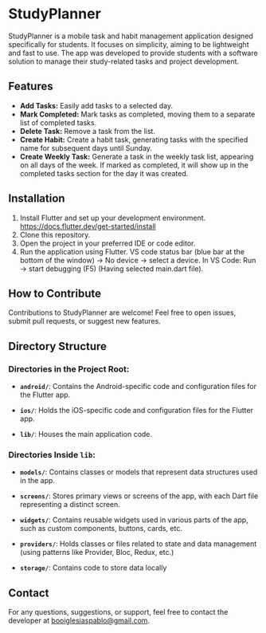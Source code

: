 # StudyPlanner

StudyPlanner is a mobile task and habit management application designed specifically for students. It focuses on simplicity, aiming to be lightweight and fast to use. The app was developed to provide students with a software solution to manage their study-related tasks and project development.

## Features

- **Add Tasks:** Easily add tasks to a selected day.
- **Mark Completed:** Mark tasks as completed, moving them to a separate list of completed tasks.
- **Delete Task:** Remove a task from the list.
- **Create Habit:** Create a habit task, generating tasks with the specified name for subsequent days until Sunday.
- **Create Weekly Task:** Generate a task in the weekly task list, appearing on all days of the week. If marked as completed, it will show up in the completed tasks section for the day it was created.

## Installation

1. Install Flutter and set up your development environment. https://docs.flutter.dev/get-started/install
2. Clone this repository.
3. Open the project in your preferred IDE or code editor.
4. Run the application using Flutter. VS code status bar (blue bar at the bottom of the window) -> No device -> select a device. In VS Code: Run -> start debugging (F5) (Having selected main.dart file).

## How to Contribute

Contributions to StudyPlanner are welcome! Feel free to open issues, submit pull requests, or suggest new features.

## Directory Structure

### Directories in the Project Root:

- **`android/`**: Contains the Android-specific code and configuration files for the Flutter app.

- **`ios/`**: Holds the iOS-specific code and configuration files for the Flutter app.

- **`lib/`**: Houses the main application code.

### Directories Inside `lib`:

- **`models/`**: Contains classes or models that represent data structures used in the app.

- **`screens/`**: Stores primary views or screens of the app, with each Dart file representing a distinct screen.

- **`widgets/`**: Contains reusable widgets used in various parts of the app, such as custom components, buttons, cards, etc.

- **`providers/`**: Holds classes or files related to state and data management (using patterns like Provider, Bloc, Redux, etc.)

- **`storage/`**: Contains code to store data locally

## Contact

For any questions, suggestions, or support, feel free to contact the developer at booiglesiaspablo@gmail.com.